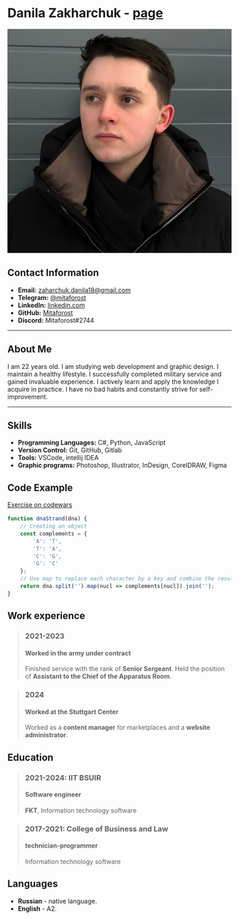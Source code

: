 # Danila Zakharchuk - [page](https://Mitaforost.github.io/Resume/index.html)

![Photo](./CV-page/img/photo.jpg "My photo")

## Contact Information

- **Email:** zaharchuk.danila18@gmail.com
- **Telegram:** [@mitaforost](https://t.me/mitaforost)
- **LinkedIn:** [linkedin.com](https://www.linkedin.com/in/danila-zakcharchuk-7177a42b3/)
- **GitHub:** [Mitaforost](https://github.com/Mitaforost)
- **Discord:** Mitaforost#2744

---

## About Me

I am 22 years old. I am studying web development and graphic design. I maintain a healthy lifestyle. I successfully
completed military service and gained invaluable experience. I actively learn and apply the knowledge I acquire in
practice. I have no bad habits and constantly strive for self-improvement.

---

## Skills

- **Programming Languages:** C#, Python, JavaScript
- **Version Control:** Git, GitHub, Gitlab
- **Tools:** VSCode, intellij IDEA
- **Graphic programs:** Photoshop, Illustrator, InDesign, CorelDRAW, Figma

## Code Example

[Exercise on codewars](https://www.codewars.com/kata/554e4a2f232cdd87d9000038/train/javascript)

```javascript
function dnaStrand(dna) {
    // Creating an object
    const complements = {
        'A': 'T',
        'T': 'A',
        'C': 'G',
        'G': 'C'
    };
    // Use map to replace each character by a key and combine the result back into a string
    return dna.split('').map(nucl => complements[nucl]).join('');
}
```

## Work experience

> ### **2021-2023**
> #### Worked in the army under contract
>
> Finished service with the rank of **Senior Sergeant**. Held the position of **Assistant to the Chief of the
Apparatus Room**.

> ### **2024**
> #### Worked at the Stuttgart Center
> Worked as a **content manager** for marketplaces and a **website administrator**.

## Education

> ### 2021-2024: IIT BSUIR
> #### Software engineer
> **FKT**, Information technology software

> ### 2017-2021: College of Business and Law
> #### technician-programmer
> Information technology software

## Languages

- **Russian** - native language.
- **English** - A2.